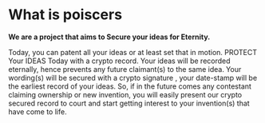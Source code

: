 # <h1>What is poiscers</h1>

<b> We are a project that aims to Secure your ideas for Eternity.  </b>

<p>Today, you can patent all your ideas or at least set that in motion. PROTECT Your IDEAS Today with a crypto record. Your ideas will be recorded eternally, hence prevents any future claimant(s) to the same idea. Your wording(s) will be secured with a crypto signature , your date-stamp will be the earliest record of your ideas. So, if in the future comes any contestant claiming ownership or new invention,  you will easily present our crypto secured record to court and start getting interest to your invention(s)  that have come to life.  </p>
